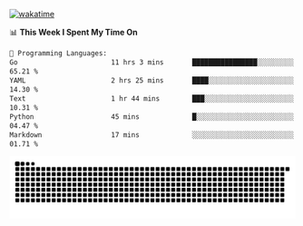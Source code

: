 [![wakatime](https://wakatime.com/badge/user/384f91c6-4eee-411f-8f3b-1b691f58a544.svg)](https://wakatime.com/@384f91c6-4eee-411f-8f3b-1b691f58a544)

<!--START_SECTION:waka-->
📊 **This Week I Spent My Time On** 

```text
💬 Programming Languages: 
Go                       11 hrs 3 mins       ████████████████░░░░░░░░░   65.21 % 
YAML                     2 hrs 25 mins       ████░░░░░░░░░░░░░░░░░░░░░   14.30 % 
Text                     1 hr 44 mins        ███░░░░░░░░░░░░░░░░░░░░░░   10.31 % 
Python                   45 mins             █░░░░░░░░░░░░░░░░░░░░░░░░   04.47 % 
Markdown                 17 mins             ░░░░░░░░░░░░░░░░░░░░░░░░░   01.71 % 
```


<!--END_SECTION:waka-->

<picture>
  <source media="(prefers-color-scheme: dark)" srcset="https://raw.githubusercontent.com/fuwx295/fuwx295/output/github-contribution-grid-snake-dark.svg">
  <source media="(prefers-color-scheme: light)" srcset="https://raw.githubusercontent.com/fuwx295/fuwx295/output/github-contribution-grid-snake.svg">
  <img alt="github contribution grid snake animation" src="https://raw.githubusercontent.com/fuwx295/fuwx295/output/github-contribution-grid-snake.svg">
</picture>
